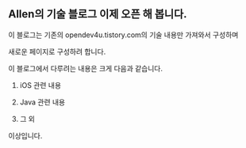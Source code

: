 ## Allen의 기술 블로그 이제 오픈 해 봅니다. 


이 블로그는 기존의 opendev4u.tistory.com의 기술 내용만 가져와서 구성하며 

새로운 페이지로 구성하려 합니다. 

이 블로그에서 다루려는 내용은 크게 다음과 같습니다. 

1. iOS 관련 내용 

2. Java 관련 내용 

3. 그 외 

이상입니다.

